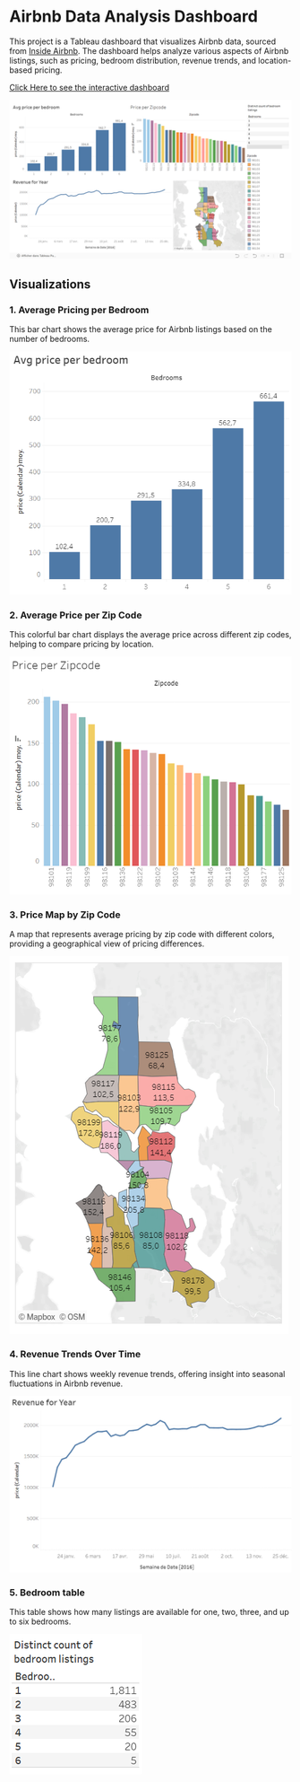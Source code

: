 # Airbnb Data Analysis Dashboard

This project is a Tableau dashboard that visualizes Airbnb data, sourced from [Inside Airbnb](https://insideairbnb.com/get-the-data/). The dashboard helps analyze various aspects of Airbnb listings, such as pricing, bedroom distribution, revenue trends, and location-based pricing.

[Click Here to see the interactive dashboard](https://khalidregui.github.io/Tableau/Airbnb%20Data%20Analysis%20Dashboard/main.html)

![Dashboard Overview](dashboard.png)

## Visualizations

### 1. Average Pricing per Bedroom
This bar chart shows the average price for Airbnb listings based on the number of bedrooms.

![Avg Price per Bedroom](avg_pricing_per_bedroom.png)

### 2. Average Price per Zip Code
This colorful bar chart displays the average price across different zip codes, helping to compare pricing by location.

![Avg Price per Zip Code](avg_pricing_per_zipcode.png)

### 3. Price Map by Zip Code
A map that represents average pricing by zip code with different colors, providing a geographical view of pricing differences.

![Price Map by Zip Code](price_map_by_zipcode.png)

### 4. Revenue Trends Over Time
This line chart shows weekly revenue trends, offering insight into seasonal fluctuations in Airbnb revenue.

![Revenue Trends Over Time](revenue_trends.png)

### 5. Bedroom table
This table shows how many listings are available for one, two, three, and up to six bedrooms.

![Bedroom table](bedroom_table.png)

